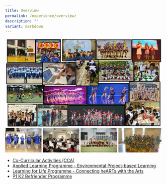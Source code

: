 ```yaml
---
title: Overview
permalink: /experience/overview/
description: ""
variant: markdown
---
```

![](/images/School_Related/2025_CCA_Montage_for_Website.png)![](/images/experience.jpg)

* [Co-Curricular Activities (CCA)](/co-curricular-activities/)
* [Applied Learning Programme - Environmental Project-based Learning](/experience/ALP/)
* [Learning for Life Programme - Connecting heARTs with the Arts](/experience/LLP/)
* [P1 K2 Befriender Programme](/experience/p1-k2-befriender-via/)